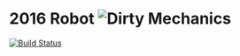 2016 Robot ![Dirty Mechanics](https://raw.github.com/dirty-mechanics-3932/2016Robot/wiki/dirty_mechanics_logo.png)
===============

[![Build Status](https://travis-ci.org/dirty-mechanics-3932/2016Robot.svg?branch=gradle-cleanup)](https://travis-ci.org/dirty-mechanics-3932/2016Robot)
